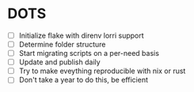 # DOTS

- [ ] Initialize flake with direnv lorri support
- [ ] Determine folder structure
- [ ] Start migrating scripts on a per-need basis
- [ ] Update and publish daily
- [ ] Try to make eveything reproducible with nix or rust
- [ ] Don't take a year to do this, be efficient

